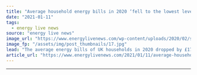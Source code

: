 ```yaml
---
title: "Average household energy bills in 2020 ‘fell to the lowest level since 2017’"
date: "2021-01-11"
tags: 
  - energy live news
source: "energy live news"
image_url: "https://www.energylivenews.com/wp-content/uploads/2020/02/shutterstock_1647578557.jpg"
image_fp: "/assets/img/post_thumbnails/17.jpg"
lead: "The average energy bills of UK households in 2020 dropped by £172 from 2019, according to new research "
article_url: "https://www.energylivenews.com/2021/01/11/average-household-energy-bills-in-2020-fell-to-the-lowest-level-since-2017/"
---
```


---
